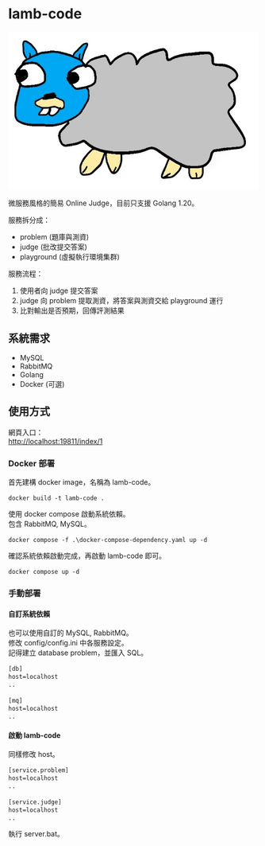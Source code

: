 # lamb-code

![lamb.jpg](./lamb.jpg)

微服務風格的簡易 Online Judge，目前只支援 Golang 1.20。  

服務拆分成：  

- problem (題庫與測資)
- judge (批改提交答案)
- playground (虛擬執行環境集群)

服務流程：  

1. 使用者向 judge 提交答案
2. judge 向 problem 提取測資，將答案與測資交給 playground 運行  
3. 比對輸出是否預期，回傳評測結果  

## 系統需求

- MySQL
- RabbitMQ
- Golang
- Docker (可選)

## 使用方式

網頁入口：  
<http://localhost:19811/index/1>

### Docker 部署

首先建構 docker image，名稱為 lamb-code。  

```console
docker build -t lamb-code .
```

使用 docker compose 啟動系統依賴。  
包含 RabbitMQ, MySQL。  

```console
docker compose -f .\docker-compose-dependency.yaml up -d
```

確認系統依賴啟動完成，再啟動 lamb-code 即可。  

```console
docker compose up -d
```

### 手動部署

#### 自訂系統依賴

也可以使用自訂的 MySQL, RabbitMQ。  
修改 config/config.ini 中各服務設定。  
記得建立 database problem，並匯入 SQL。  

```console
[db]
host=localhost
..

[mq]
host=localhost
..
```

#### 啟動 lamb-code

同樣修改 host。  

```console
[service.problem]
host=localhost
..

[service.judge]
host=localhost
..
```

執行 server.bat。  
